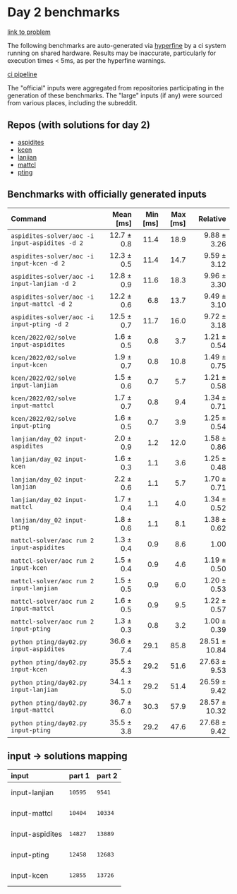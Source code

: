 # Day 2 benchmarks

[link to problem](http://adventofcode.com/2022/day/2)

The following benchmarks are auto-generated via [hyperfine](https://github.com/sharkdp/hyperfine) by a ci system running on shared hardware. Results may be inaccurate, particularly for execution times < 5ms, as per the hyperfine warnings.

[ci pipeline](http://ci.papercode.net:8080/teams/aoc2022/pipelines/aoc-compare-2022)

The "official" inputs were aggregated from repositories participating in the generation of these benchmarks. The "large" inputs (if any) were sourced from various places, including the subreddit.

## Repos (with solutions for day 2)


- [aspidites](https://github.com/aspidites/aoc2022)
- [kcen](https://github.com/kcen/AdventOfCode)
- [lanjian](https://github.com/LanJian/aoc-2022)
- [mattcl](https://github.com/mattcl/aoc2022)
- [pting](https://github.com/pting/aoc2022)

## Benchmarks with officially generated inputs
| Command | Mean [ms] | Min [ms] | Max [ms] | Relative |
|:---|---:|---:|---:|---:|
| `aspidites-solver/aoc -i input-aspidites -d 2` | 12.7 ± 0.8 | 11.4 | 18.9 | 9.88 ± 3.26 |
| `aspidites-solver/aoc -i input-kcen -d 2` | 12.3 ± 0.5 | 11.4 | 14.7 | 9.59 ± 3.12 |
| `aspidites-solver/aoc -i input-lanjian -d 2` | 12.8 ± 0.9 | 11.6 | 18.3 | 9.96 ± 3.30 |
| `aspidites-solver/aoc -i input-mattcl -d 2` | 12.2 ± 0.6 | 6.8 | 13.7 | 9.49 ± 3.10 |
| `aspidites-solver/aoc -i input-pting -d 2` | 12.5 ± 0.7 | 11.7 | 16.0 | 9.72 ± 3.18 |
| `kcen/2022/02/solve input-aspidites` | 1.6 ± 0.5 | 0.8 | 3.7 | 1.21 ± 0.54 |
| `kcen/2022/02/solve input-kcen` | 1.9 ± 0.7 | 0.8 | 10.8 | 1.49 ± 0.75 |
| `kcen/2022/02/solve input-lanjian` | 1.5 ± 0.6 | 0.7 | 5.7 | 1.21 ± 0.58 |
| `kcen/2022/02/solve input-mattcl` | 1.7 ± 0.7 | 0.8 | 9.4 | 1.34 ± 0.71 |
| `kcen/2022/02/solve input-pting` | 1.6 ± 0.5 | 0.7 | 3.9 | 1.25 ± 0.54 |
| `lanjian/day_02 input-aspidites` | 2.0 ± 0.9 | 1.2 | 12.0 | 1.58 ± 0.86 |
| `lanjian/day_02 input-kcen` | 1.6 ± 0.3 | 1.1 | 3.6 | 1.25 ± 0.48 |
| `lanjian/day_02 input-lanjian` | 2.2 ± 0.6 | 1.1 | 5.7 | 1.70 ± 0.71 |
| `lanjian/day_02 input-mattcl` | 1.7 ± 0.4 | 1.1 | 4.0 | 1.34 ± 0.52 |
| `lanjian/day_02 input-pting` | 1.8 ± 0.6 | 1.1 | 8.1 | 1.38 ± 0.62 |
| `mattcl-solver/aoc run 2 input-aspidites` | 1.3 ± 0.4 | 0.9 | 8.6 | 1.00 |
| `mattcl-solver/aoc run 2 input-kcen` | 1.5 ± 0.4 | 0.9 | 4.6 | 1.19 ± 0.50 |
| `mattcl-solver/aoc run 2 input-lanjian` | 1.5 ± 0.5 | 0.9 | 6.0 | 1.20 ± 0.53 |
| `mattcl-solver/aoc run 2 input-mattcl` | 1.6 ± 0.5 | 0.9 | 9.5 | 1.22 ± 0.57 |
| `mattcl-solver/aoc run 2 input-pting` | 1.3 ± 0.3 | 0.8 | 3.2 | 1.00 ± 0.39 |
| `python pting/day02.py input-aspidites` | 36.6 ± 7.4 | 29.1 | 85.8 | 28.51 ± 10.84 |
| `python pting/day02.py input-kcen` | 35.5 ± 4.3 | 29.2 | 51.6 | 27.63 ± 9.53 |
| `python pting/day02.py input-lanjian` | 34.1 ± 5.0 | 29.2 | 51.4 | 26.59 ± 9.42 |
| `python pting/day02.py input-mattcl` | 36.7 ± 6.0 | 30.3 | 57.9 | 28.57 ± 10.32 |
| `python pting/day02.py input-pting` | 35.5 ± 3.8 | 29.2 | 47.6 | 27.68 ± 9.42 |

## input -> solutions mapping
|input|part 1|part 2|
|:---|:---|:---|
|input-lanjian|<pre>10595</pre>|<pre>9541</pre>|
|input-mattcl|<pre>10404</pre>|<pre>10334</pre>|
|input-aspidites|<pre>14827</pre>|<pre>13889</pre>|
|input-pting|<pre>12458</pre>|<pre>12683</pre>|
|input-kcen|<pre>12855</pre>|<pre>13726</pre>|
